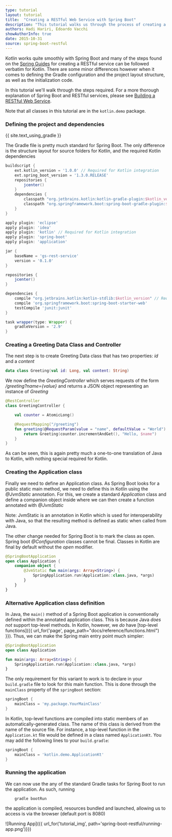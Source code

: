 ```yaml
---
type: tutorial
layout: tutorial
title:  "Creating a RESTful Web Service with Spring Boot"
description: "This tutorial walks us through the process of creating a simple REST controller with Spring Boot"
authors: Hadi Hariri, Edoardo Vacchi
showAuthorInfo: true
date: 2015-10-31
source: spring-boot-restful
---
```

Kotlin works quite smoothly with Spring Boot and many of the steps found on the [Spring Guides](https://spring.io/guides) for creating a RESTful service
can be followed verbatim for Kotlin. There are some minor differences however when it comes to defining the Gradle configuration
and the project layout structure, as well as the initialization code.

In this tutorial we'll walk through the steps required. For a more thorough explanation of Spring Boot and RESTful services, please see
[Building a RESTful Web Service](https://spring.io/guides/gs/rest-service/).

Note that all classes in this tutorial are in the `kotlin.demo` package.

### Defining the project and dependencies
{{ site.text_using_gradle }}

The Gradle file is pretty much standard for Spring Boot. The only difference is the structure layout for source folders for Kotlin, and the required Kotlin dependencies

``` groovy
buildscript {
    ext.kotlin_version = '1.0.0' // Required for Kotlin integration
    ext.spring_boot_version = '1.3.0.RELEASE'
    repositories {
        jcenter()
    }
    dependencies {
        classpath "org.jetbrains.kotlin:kotlin-gradle-plugin:$kotlin_version" // Required for Kotlin integration
        classpath "org.springframework.boot:spring-boot-gradle-plugin:$spring_boot_version"
    }
}

apply plugin: 'eclipse'
apply plugin: 'idea'
apply plugin: 'kotlin' // Required for Kotlin integration
apply plugin: 'spring-boot'
apply plugin: 'application'

jar {
    baseName = 'gs-rest-service'
    version = '0.1.0'
}

repositories {
    jcenter()
}

dependencies {
    compile "org.jetbrains.kotlin:kotlin-stdlib:$kotlin_version" // Required for Kotlin integration
    compile 'org.springframework.boot:spring-boot-starter-web'
    testCompile 'junit:junit'
}

task wrapper(type: Wrapper) {
    gradleVersion = '2.9'
}
```

### Creating a Greeting Data Class and Controller
The next step is to create Greeting Data class that has two properties: *id* and a *content*

``` kotlin
data class Greeting(val id: Long, val content: String)
```

We now define the *GreetingController* which serves requests of the form */greeting?name={value}* and returns a JSON object
representing an instance of *Greeting*

``` kotlin
@RestController
class GreetingController {

    val counter = AtomicLong()

    @RequestMapping("/greeting")
    fun greeting(@RequestParam(value = "name", defaultValue = "World") name: String): Greeting {
        return Greeting(counter.incrementAndGet(), "Hello, $name")
    }
}
```

As can be seen, this is again pretty much a one-to-one translation of Java to Kotlin, with nothing special required for Kotlin.

### Creating the Application class
Finally we need to define an Application class. As Spring Boot looks for a public static main method, we need to define this in Kotlin
using the *@JvmStatic* annotation. For this, we create a standard *Application* class and define a companion object inside where we can then create
a function annotated with *@JvmStatic*

Note: JvmStatic is an annotation in Kotlin which is used for interoperability with Java, so that the resulting method is defined as static when called from Java.

The other change needed for Spring Boot is to mark the class as open. Spring boot *@Configuration* classes cannot be final. Classes in Kotlin are final by default without the *open* modifier.

``` kotlin
@SpringBootApplication
open class Application {
    companion object {
        @JvmStatic fun main(args: Array<String>) {
            SpringApplication.run(Application::class.java, *args)
        }
    }
}
```

### Alternative Application class definition

In Java, the `main()` method of a Spring Boot application is conventionally defined within the annotated application class. This is because Java *does not* support top-level methods.
In Kotlin, however, we *do* have [top-level functions]({{ url_for('page', page_path="docs/reference/functions.html") }}). Thus, we can make the Spring main entry point much simpler:

```kotlin
@SpringBootApplication
open class Application

fun main(args: Array<String>) {
	SpringApplication.run(Application::class.java, *args)
}
```

The only requirement for this variant to work is to declare in your `build.gradle` file to look for *this* main function. This is done through the `mainClass` property of the `springBoot` section:


```groovy
springBoot {
    mainClass = 'my.package.YourMainClass'
}
```

In Kotlin, top-level functions are compiled into static members of an automatically-generated class. The name of this class is derived from the name of the source file. For instance, a top-level function in the `Application.kt` file would be defined in a class named `ApplicationKt`. You may add the following lines to your `build.gradle`:

```groovy
springBoot {
    mainClass = 'kotlin.demo.ApplicationKt'
}
```

### Running the application
We can now use the any of the standard Gradle tasks for Spring Boot to run the application. As such, running

        gradle bootRun

the application is compiled, resources bundled and launched, allowing us to access is via the browser (default port is 8080)

![Running App]({{ url_for('tutorial_img', path='spring-boot-restful/running-app.png')}})


